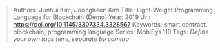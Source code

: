 > Authors: Junhui Kim, Joongheon Kim
> Title: Light-Weight Programming Language for Blockchain (Demo)
> Year: 2019
> Url: https://doi.org/10.1145/3307334.3328567
> Keywords: smart contract, blockchain, programming language
> Series: MobiSys '19
> Tags: *Define your own tags here, separate by comma*